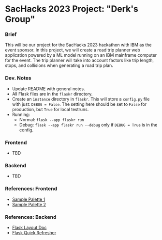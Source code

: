 # SacHacks 2023 Project: "Derk's Group"

### Brief
This will be our project for the SacHacks 2023 hackathon with IBM as the event sponsor. In this project, we will create a road trip planner web application powered by a ML model running on an IBM mainframe computer for the event. The trip planner will take into account factors like trip length, stops, and collisions when generating a road trip plan.

### Dev. Notes
 - Update README with general notes.
 - All Flask files are in the `flaskr` directory.
 - Create an `instance` directory in `flaskr`. This will store a `config.py` file with just: `DEBUG = False`. The setting here should be set to `False` for production, but `True` for local testruns.
 - Running:
    - Normal: `flask --app flaskr run`
    - Debug: `flask --app flaskr run --debug` only if `DEBUG = True` is in the config.

### Frontend
 - TBD

### Backend
 - TBD

### References: Frontend
 - [Sample Palette 1](https://colorpalettes.net/color-palette-155/)
 - [Sample Palette 2](https://colorpalettes.net/color-palette-2075/)

### References: Backend
 - [Flask Layout Doc](https://flask.palletsprojects.com/en/3.0.x/tutorial/layout/)
 - [Flask Quick Refresher](https://flask.palletsprojects.com/en/3.0.x/quickstart/)
